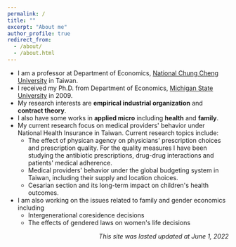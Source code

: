 ```yaml
---
permalink: /
title: ""
excerpt: "About me"
author_profile: true
redirect_from:
  - /about/
  - /about.html
---
```


* I am a professor at Department of Economics, [National Chung Cheng University](http://econ.ccu.edu.tw) in Taiwan.
* I received my Ph.D. from Department of Economics, [Michigan State University](http://econ.msu.edu) in 2009.
* My research interests are **empirical industrial organization** and **contract theory**. 
* I also have some works in **applied micro** including **health** and **family**.
* My current research focus on medical providers' behavior under National Health Insurance in Taiwan. Current research topics include:
  * The effect of physican agency on physicians' prescription choices and prescription quality. For the quality measures I have been studying the antibiotic prescriptions, drug-drug interactions and patients' medical adherence. 
  * Medical providers' behavior under the global budgeting system in Taiwan, including their supply and location choices.
  * Cesarian section and its long-term impact on children's health outcomes.
* I am also working on the issues related to family and gender economics including
  * Intergenerational coresidence decisions 
  * The effects of gendered laws on women's life decisions

<div style="text-align:right"> <em>This site was lasted updated at June 1, 2022</em>
